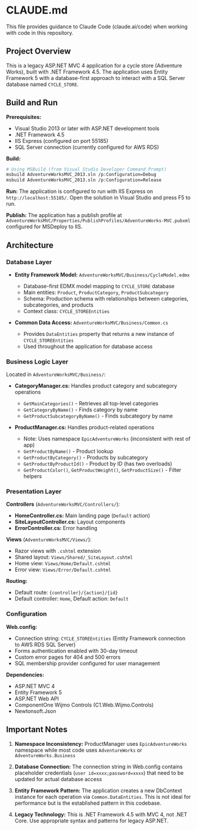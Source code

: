 # CLAUDE.md

This file provides guidance to Claude Code (claude.ai/code) when working with code in this repository.

## Project Overview

This is a legacy ASP.NET MVC 4 application for a cycle store (Adventure Works), built with .NET Framework 4.5. The application uses Entity Framework 5 with a database-first approach to interact with a SQL Server database named `CYCLE_STORE`.

## Build and Run

**Prerequisites:**
- Visual Studio 2013 or later with ASP.NET development tools
- .NET Framework 4.5
- IIS Express (configured on port 55185)
- SQL Server connection (currently configured for AWS RDS)

**Build:**
```bash
# Using MSBuild (from Visual Studio Developer Command Prompt)
msbuild AdventureWorksMVC_2013.sln /p:Configuration=Debug
msbuild AdventureWorksMVC_2013.sln /p:Configuration=Release
```

**Run:**
The application is configured to run with IIS Express on `http://localhost:55185/`. Open the solution in Visual Studio and press F5 to run.

**Publish:**
The application has a publish profile at `AdventureWorksMVC/Properties/PublishProfiles/AdventureWorks-MVC.pubxml` configured for MSDeploy to IIS.

## Architecture

### Database Layer

- **Entity Framework Model:** `AdventureWorksMVC/Business/CycleModel.edmx`
  - Database-first EDMX model mapping to `CYCLE_STORE` database
  - Main entities: `Product`, `ProductCategory`, `ProductSubcategory`
  - Schema: Production schema with relationships between categories, subcategories, and products
  - Context class: `CYCLE_STOREEntities`

- **Common Data Access:** `AdventureWorksMVC/Business/Common.cs`
  - Provides `DataEntities` property that returns a new instance of `CYCLE_STOREEntities`
  - Used throughout the application for database access

### Business Logic Layer

Located in `AdventureWorksMVC/Business/`:

- **CategoryManager.cs:** Handles product category and subcategory operations
  - `GetMainCategories()` - Retrieves all top-level categories
  - `GetCategoryByName()` - Finds category by name
  - `GetProductSubcategoryByName()` - Finds subcategory by name

- **ProductManager.cs:** Handles product-related operations
  - Note: Uses namespace `EpicAdventureWorks` (inconsistent with rest of app)
  - `GetProductByName()` - Product lookup
  - `GetProductByCategory()` - Products by subcategory
  - `GetProductByProductId()` - Product by ID (has two overloads)
  - `GetProductColor()`, `GetProductWeight()`, `GetProductSize()` - Filter helpers

### Presentation Layer

**Controllers** (`AdventureWorksMVC/Controllers/`):
- **HomeController.cs:** Main landing page (`Default` action)
- **SiteLayoutController.cs:** Layout components
- **ErrorController.cs:** Error handling

**Views** (`AdventureWorksMVC/Views/`):
- Razor views with `.cshtml` extension
- Shared layout: `Views/Shared/_SiteLayout.cshtml`
- Home view: `Views/Home/Default.cshtml`
- Error view: `Views/Error/Default.cshtml`

**Routing:**
- Default route: `{controller}/{action}/{id}`
- Default controller: `Home`, Default action: `Default`

### Configuration

**Web.config:**
- Connection string: `CYCLE_STOREEntities` (Entity Framework connection to AWS RDS SQL Server)
- Forms authentication enabled with 30-day timeout
- Custom error pages for 404 and 500 errors
- SQL membership provider configured for user management

**Dependencies:**
- ASP.NET MVC 4
- Entity Framework 5
- ASP.NET Web API
- ComponentOne Wijmo Controls (C1.Web.Wijmo.Controls)
- Newtonsoft.Json

## Important Notes

1. **Namespace Inconsistency:** ProductManager uses `EpicAdventureWorks` namespace while most code uses `AdventureWorks` or `AdventureWorks.Business`

2. **Database Connection:** The connection string in Web.config contains placeholder credentials (`user id=xxxx;password=xxxx`) that need to be updated for actual database access

3. **Entity Framework Pattern:** The application creates a new DbContext instance for each operation via `Common.DataEntities`. This is not ideal for performance but is the established pattern in this codebase.

4. **Legacy Technology:** This is .NET Framework 4.5 with MVC 4, not .NET Core. Use appropriate syntax and patterns for legacy ASP.NET.
